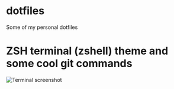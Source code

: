 # dotfiles
Some of my personal dotfiles
# ZSH terminal (zshell) theme and some cool git commands
![Terminal screenshot](https://i.caddydz.me/zsh)
